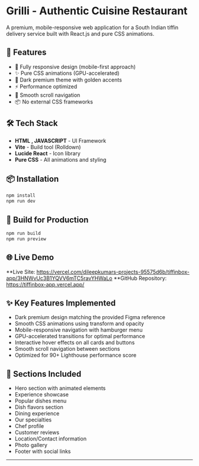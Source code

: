 # Grilli - Authentic Cuisine Restaurant

A premium, mobile-responsive web application for a South Indian tiffin delivery service built with React.js and pure CSS animations.

## 🎯 Features

- 📱 Fully responsive design (mobile-first approach)
- ✨ Pure CSS animations (GPU-accelerated)
- 🎨 Dark premium theme with golden accents
- ⚡ Performance optimized
- 🔄 Smooth scroll navigation
- 📦 No external CSS frameworks

## 🛠️ Tech Stack

- **HTML , JAVASCRIPT** - UI Framework
- **Vite** - Build tool (Rolldown)
- **Lucide React** - Icon library
- **Pure CSS** - All animations and styling

## 📦 Installation
```bash
npm install
npm run dev
```

## 🚀 Build for Production
```bash
npm run build
npm run preview
```

## 🌐 Live Demo

**Live Site: https://vercel.com/dileepkumars-projects-95575d6b/tiffinbox-app/3HNWvUc3B1YQVV6mTC5ravYHWaLo
**GitHub Repository: https://tiffinbox-app.vercel.app/

## ✨ Key Features Implemented

- Dark premium design matching the provided Figma reference
- Smooth CSS animations using transform and opacity
- Mobile-responsive navigation with hamburger menu
- GPU-accelerated transitions for optimal performance
- Interactive hover effects on all cards and buttons
- Smooth scroll navigation between sections
- Optimized for 90+ Lighthouse performance score

## 📧 Sections Included

- Hero section with animated elements
- Experience showcase
- Popular dishes menu
- Dish flavors section
- Dining experience
- Our specialties
- Chef profile
- Customer reviews
- Location/Contact information
- Photo gallery
- Footer with social links

---